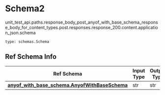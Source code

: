 # Schema2
unit_test_api.paths.response_body_post_anyof_with_base_schema_response_body_for_content_types.post.responses.response_200.content.application_json.schema
```
type: schemas.Schema
```

## Ref Schema Info
Ref Schema | Input Type | Output Type
---------- | ---------- | -----------
[**anyof_with_base_schema.AnyofWithBaseSchema**](../../../../../../../../components/schema/anyof_with_base_schema.md) | str | str
